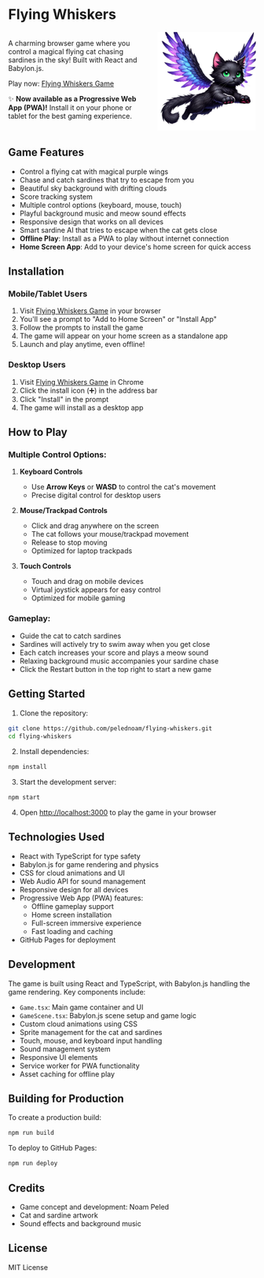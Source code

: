 # Flying Whiskers

<div style="display: flex; align-items: flex-start; gap: 20px;">
<div style="flex: 1;">

A charming browser game where you control a magical flying cat chasing sardines in the sky! Built with React and Babylon.js.

Play now: [Flying Whiskers Game](https://pelednoam.github.io/flying-whiskers)

✨ **Now available as a Progressive Web App (PWA)!** Install it on your phone or tablet for the best gaming experience.

</div>
<div style="width: 200px;">
<img src="./public/assets/flying-cat-transparent.png" width="200" alt="Flying Cat">
</div>
</div>

## Game Features

- Control a flying cat with magical purple wings
- Chase and catch sardines that try to escape from you
- Beautiful sky background with drifting clouds
- Score tracking system
- Multiple control options (keyboard, mouse, touch)
- Playful background music and meow sound effects
- Responsive design that works on all devices
- Smart sardine AI that tries to escape when the cat gets close
- **Offline Play**: Install as a PWA to play without internet connection
- **Home Screen App**: Add to your device's home screen for quick access

## Installation

### Mobile/Tablet Users
1. Visit [Flying Whiskers Game](https://pelednoam.github.io/flying-whiskers) in your browser
2. You'll see a prompt to "Add to Home Screen" or "Install App"
3. Follow the prompts to install the game
4. The game will appear on your home screen as a standalone app
5. Launch and play anytime, even offline!

### Desktop Users
1. Visit [Flying Whiskers Game](https://pelednoam.github.io/flying-whiskers) in Chrome
2. Click the install icon (➕) in the address bar
3. Click "Install" in the prompt
4. The game will install as a desktop app

## How to Play

### Multiple Control Options:

1. **Keyboard Controls**
   - Use **Arrow Keys** or **WASD** to control the cat's movement
   - Precise digital control for desktop users

2. **Mouse/Trackpad Controls**
   - Click and drag anywhere on the screen
   - The cat follows your mouse/trackpad movement
   - Release to stop moving
   - Optimized for laptop trackpads

3. **Touch Controls**
   - Touch and drag on mobile devices
   - Virtual joystick appears for easy control
   - Optimized for mobile gaming

### Gameplay:
- Guide the cat to catch sardines
- Sardines will actively try to swim away when you get close
- Each catch increases your score and plays a meow sound
- Relaxing background music accompanies your sardine chase
- Click the Restart button in the top right to start a new game

## Getting Started

1. Clone the repository:
```bash
git clone https://github.com/pelednoam/flying-whiskers.git
cd flying-whiskers
```

2. Install dependencies:
```bash
npm install
```

3. Start the development server:
```bash
npm start
```

4. Open [http://localhost:3000](http://localhost:3000) to play the game in your browser

## Technologies Used

- React with TypeScript for type safety
- Babylon.js for game rendering and physics
- CSS for cloud animations and UI
- Web Audio API for sound management
- Responsive design for all devices
- Progressive Web App (PWA) features:
  - Offline gameplay support
  - Home screen installation
  - Full-screen immersive experience
  - Fast loading and caching
- GitHub Pages for deployment

## Development

The game is built using React and TypeScript, with Babylon.js handling the game rendering. Key components include:

- `Game.tsx`: Main game container and UI
- `GameScene.tsx`: Babylon.js scene setup and game logic
- Custom cloud animations using CSS
- Sprite management for the cat and sardines
- Touch, mouse, and keyboard input handling
- Sound management system
- Responsive UI elements
- Service worker for PWA functionality
- Asset caching for offline play

## Building for Production

To create a production build:

```bash
npm run build
```

To deploy to GitHub Pages:

```bash
npm run deploy
```

## Credits

- Game concept and development: Noam Peled
- Cat and sardine artwork
- Sound effects and background music

## License

MIT License
